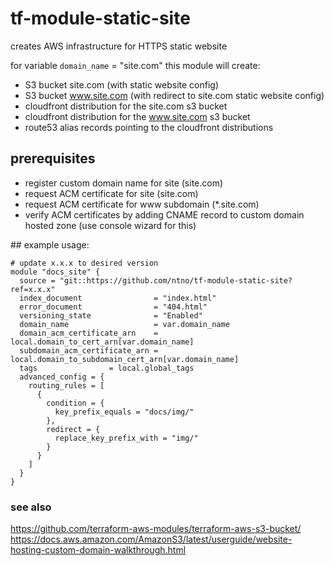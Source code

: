 # tf-module-static-site
creates AWS infrastructure for HTTPS static website  

for variable `domain_name` = "site.com" this module will create:  
- S3 bucket site.com (with static website config)
- S3 bucket www.site.com (with redirect to site.com static website config)
- cloudfront distribution for the site.com s3 bucket
- cloudfront distribution for the www.site.com s3 bucket
- route53 alias records pointing to the cloudfront distributions

## prerequisites
- register custom domain name for site  (site.com)
- request ACM certificate for site  (site.com)
- request ACM certificate for www subdomain  (*.site.com)
- verify ACM certificates by adding CNAME record to custom domain hosted zone (use console wizard for this)

## example usage:   

```
# update x.x.x to desired version
module "docs_site" {
  source = "git::https://github.com/ntno/tf-module-static-site?ref=x.x.x"
  index_document                = "index.html"
  error_document                = "404.html"
  versioning_state              = "Enabled"
  domain_name                   = var.domain_name
  domain_acm_certificate_arn    = local.domain_to_cert_arn[var.domain_name]
  subdomain_acm_certificate_arn = local.domain_to_subdomain_cert_arn[var.domain_name]
  tags                = local.global_tags
  advanced_config = {
    routing_rules = [
      {
        condition = {
          key_prefix_equals = "docs/img/"
        },
        redirect = {
          replace_key_prefix_with = "img/"
        }
      }
    ]
  }
}

```

### see also
https://github.com/terraform-aws-modules/terraform-aws-s3-bucket/  
https://docs.aws.amazon.com/AmazonS3/latest/userguide/website-hosting-custom-domain-walkthrough.html  